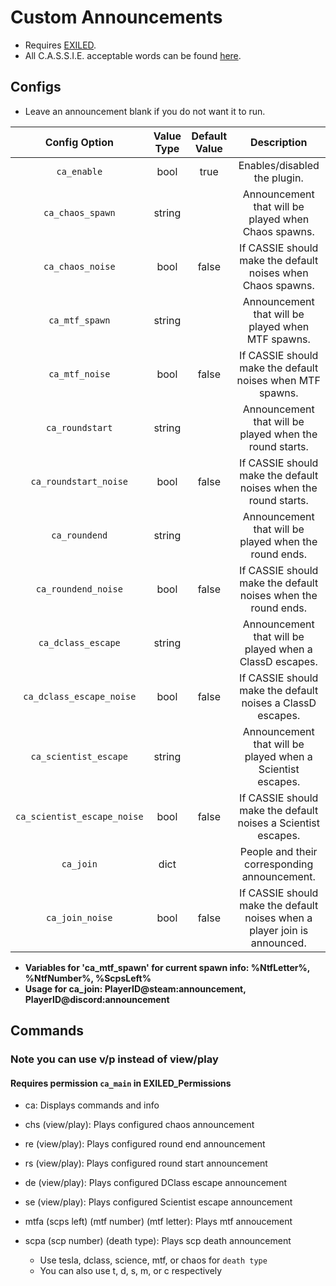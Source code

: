 # Custom Announcements
- Requires [EXILED](https://github.com/galaxy119/EXILED/).
- All C.A.S.S.I.E. acceptable words can be found [here](https://pastebin.com/rpMuRYNn).

## Configs
- Leave an announcement blank if you do not want it to run.

| Config Option | Value Type | Default Value | Description |
|:------------------------:|:----------:|:-------------:|:------------------------------------------:|
| `ca_enable` | bool | true | Enables/disabled the plugin. |
| `ca_chaos_spawn` | string |  | Announcement that will be played when Chaos spawns. |
| `ca_chaos_noise` | bool | false | If CASSIE should make the default noises when Chaos spawns. |
| `ca_mtf_spawn` | string |  | Announcement that will be played when MTF spawns. |
| `ca_mtf_noise` | bool | false | If CASSIE should make the default noises when MTF spawns. |
| `ca_roundstart` | string |  | Announcement that will be played when the round starts. |
| `ca_roundstart_noise` | bool | false | If CASSIE should make the default noises when the round starts. |
| `ca_roundend` | string |  | Announcement that will be played when the round ends. |
| `ca_roundend_noise` | bool | false | If CASSIE should make the default noises when the round ends. |
| `ca_dclass_escape` | string |  | Announcement that will be played when a ClassD escapes. |
| `ca_dclass_escape_noise` | bool | false | If CASSIE should make the default noises a ClassD escapes. |
| `ca_scientist_escape` | string |  | Announcement that will be played when a Scientist escapes. |
| `ca_scientist_escape_noise` | bool | false | If CASSIE should make the default noises a Scientist escapes. |
| `ca_join` | dict |  | People and their corresponding announcement. |
| `ca_join_noise` | bool | false | If CASSIE should make the default noises when a player join is announced. |

- __Variables for 'ca_mtf_spawn' for current spawn info: %NtfLetter%, %NtfNumber%, %ScpsLeft%__
- __Usage for ca_join: PlayerID@steam:announcement, PlayerID@discord:announcement__

## Commands
### Note you can use v/p instead of view/play
#### Requires permission `ca_main` in EXILED_Permissions
- ca: Displays commands and info

- chs (view/play): Plays configured chaos announcement

- re (view/play): Plays configured round end announcement

- rs (view/play): Plays configured round start announcement

- de (view/play): Plays configured DClass escape announcement

- se (view/play): Plays configured Scientist escape announcement

- mtfa (scps left) (mtf number) (mtf letter): Plays mtf annoucement

- scpa (scp number) (death type): Plays scp death announcement
    - Use tesla, dclass, science, mtf, or chaos for `death type`
    - You can also use t, d, s, m, or c respectively

